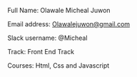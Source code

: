 Full Name: Olawale Micheal Juwon

Email address: Olawalejuwon@gmail.com

Slack username: @Micheal

Track: Front End Track

Courses: Html, Css and Javascript